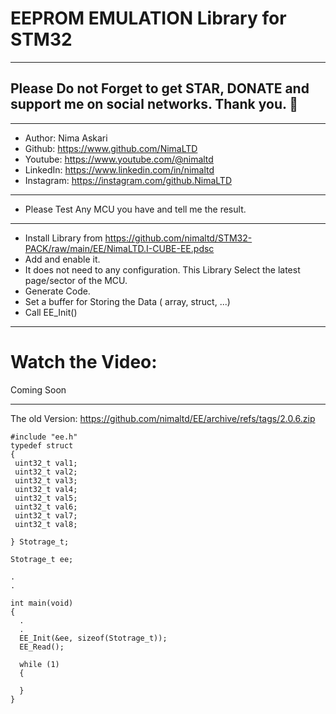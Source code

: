 # EEPROM EMULATION Library for STM32  
---  
## Please Do not Forget to get STAR, DONATE and support me on social networks. Thank you. :sparkling_heart:  
---   
-  Author:     Nima Askari  
-  Github:     https://www.github.com/NimaLTD
-  Youtube:    https://www.youtube.com/@nimaltd  
-  LinkedIn:   https://www.linkedin.com/in/nimaltd  
-  Instagram:  https://instagram.com/github.NimaLTD  
---  
- Please Test Any MCU you have and tell me the result.
---
* Install Library from https://github.com/nimaltd/STM32-PACK/raw/main/EE/NimaLTD.I-CUBE-EE.pdsc
* Add and enable it.
* It does not need to any configuration. This Library Select the latest page/sector of the MCU.
* Generate Code.
* Set a buffer for Storing the Data ( array, struct, ...)
* Call EE_Init()

---
# Watch the Video:

Coming Soon

---
The old Version: https://github.com/nimaltd/EE/archive/refs/tags/2.0.6.zip 

```
#include "ee.h"
typedef struct
{
 uint32_t val1;
 uint32_t val2;
 uint32_t val3;
 uint32_t val4;
 uint32_t val5;
 uint32_t val6;
 uint32_t val7;
 uint32_t val8;

} Stotrage_t;

Stotrage_t ee;

.
.

int main(void)
{
  .
  .
  EE_Init(&ee, sizeof(Stotrage_t));
  EE_Read();

  while (1)
  {

  }
}
```
